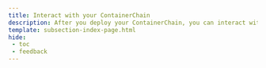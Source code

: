```yaml
---
title: Interact with your ContainerChain
description: After you deploy your ContainerChain, you can interact with it using Polkadot.js, Sidecar, or the most popular Ethereum tools, such as MetaMask or Hardhat.
template: subsection-index-page.html
hide:
 - toc
 - feedback
---
```

